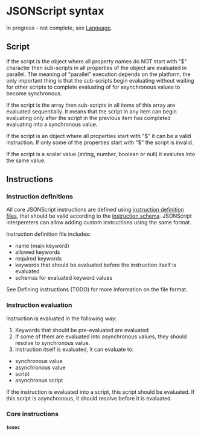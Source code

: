 # JSONScript syntax

In progress - not complete, see [Language](https://github.com/JSONScript/jsonscript/blob/master/LANGUAGE.md).


## Script

If the script is the object where all property names do NOT start with "$" character then sub-scripts in all properties of the object are evaluated in parallel. The meaning of "parallel" execution depends on the platform, the only important thing is that the sub-scripts begin evaluating without waiting for other scripts to complete evaluating of for asynchronous values to become synchronous.

If the script is the array then sub-scripts in all items of this array are evaluated sequentially. It means that the script in any item can begin evaluating only after the script in the previous item has completed evaluating into a synchronous value.

If the script is an object where all properties start with "$" it can be a valid instruction. If only some of the properties start with "$" the script is invalid.

If the script is a scalar value (string, number, boolean or null) it evalutes into the same value.


## Instructions


### Instruction definitions

All core JSONScript instructions are defined using [instruction definition files](https://github.com/JSONScript/jsonscript/tree/master/instructions), that should be valid according to the [instruction schema](https://github.com/JSONScript/jsonscript/blob/master/schema/instruction.json). JSONScript interpereters can allow adding custom instructions using the same format.

Instruction definition file includes:

- name (main keyword)
- allowed keywords
- required keywords
- keywords that should be evaluated before the instruction itself is evaluated
- schemas for evaluated keyword values

See Defining instructions (TODO) for more information on the file format.


### Instruction evaluation

Instruction is evaluated in the following way:

1. Keywords that should be pre-evaluated are evaluated
2. If some of them are evaluated into asynchronous values, they should resolve to synchronous value.
3. Instruction itself is evaluated, it can evaluate to:
  - synchronous value
  - asynchronous value
  - script
  - asynchronus script

  If the instruction is evaluated into a script, this script should be evaluated. If this script is asynchronous, it should resolve before it is evaluated.


### Core instructions

#### `$exec`
